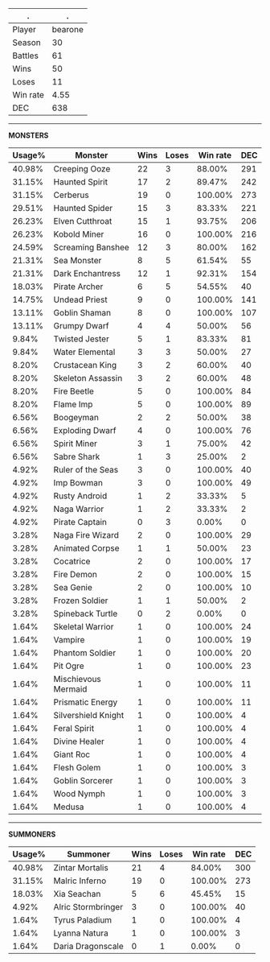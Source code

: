 .|.
|-|-
Player|bearone
Season|30
Battles|61
Wins|50
Loses|11
Win rate|4.55
DEC|638

---
**MONSTERS**

Usage%|Monster|Wins|Loses|Win rate|DEC|
-|-|-|-|-|-|
40.98%|Creeping Ooze|22|3|88.00%|291|
31.15%|Haunted Spirit|17|2|89.47%|242|
31.15%|Cerberus|19|0|100.00%|273|
29.51%|Haunted Spider|15|3|83.33%|221|
26.23%|Elven Cutthroat|15|1|93.75%|206|
26.23%|Kobold Miner|16|0|100.00%|216|
24.59%|Screaming Banshee|12|3|80.00%|162|
21.31%|Sea Monster|8|5|61.54%|55|
21.31%|Dark Enchantress|12|1|92.31%|154|
18.03%|Pirate Archer|6|5|54.55%|40|
14.75%|Undead Priest|9|0|100.00%|141|
13.11%|Goblin Shaman|8|0|100.00%|107|
13.11%|Grumpy Dwarf|4|4|50.00%|56|
9.84%|Twisted Jester|5|1|83.33%|81|
9.84%|Water Elemental|3|3|50.00%|27|
8.20%|Crustacean King|3|2|60.00%|40|
8.20%|Skeleton Assassin|3|2|60.00%|48|
8.20%|Fire Beetle|5|0|100.00%|84|
8.20%|Flame Imp|5|0|100.00%|89|
6.56%|Boogeyman|2|2|50.00%|38|
6.56%|Exploding Dwarf|4|0|100.00%|76|
6.56%|Spirit Miner|3|1|75.00%|42|
6.56%|Sabre Shark|1|3|25.00%|2|
4.92%|Ruler of the Seas|3|0|100.00%|40|
4.92%|Imp Bowman|3|0|100.00%|49|
4.92%|Rusty Android|1|2|33.33%|5|
4.92%|Naga Warrior|1|2|33.33%|2|
4.92%|Pirate Captain|0|3|0.00%|0|
3.28%|Naga Fire Wizard|2|0|100.00%|29|
3.28%|Animated Corpse|1|1|50.00%|23|
3.28%|Cocatrice|2|0|100.00%|17|
3.28%|Fire Demon|2|0|100.00%|15|
3.28%|Sea Genie|2|0|100.00%|10|
3.28%|Frozen Soldier|1|1|50.00%|2|
3.28%|Spineback Turtle|0|2|0.00%|0|
1.64%|Skeletal Warrior|1|0|100.00%|24|
1.64%|Vampire|1|0|100.00%|19|
1.64%|Phantom Soldier|1|0|100.00%|20|
1.64%|Pit Ogre|1|0|100.00%|23|
1.64%|Mischievous Mermaid|1|0|100.00%|11|
1.64%|Prismatic Energy|1|0|100.00%|11|
1.64%|Silvershield Knight|1|0|100.00%|4|
1.64%|Feral Spirit|1|0|100.00%|4|
1.64%|Divine Healer|1|0|100.00%|4|
1.64%|Giant Roc|1|0|100.00%|4|
1.64%|Flesh Golem|1|0|100.00%|3|
1.64%|Goblin Sorcerer|1|0|100.00%|3|
1.64%|Wood Nymph|1|0|100.00%|3|
1.64%|Medusa|1|0|100.00%|4|

---
**SUMMONERS**

Usage%|Summoner|Wins|Loses|Win rate|DEC|
-|-|-|-|-|-|
40.98%|Zintar Mortalis|21|4|84.00%|300|
31.15%|Malric Inferno|19|0|100.00%|273|
18.03%|Xia Seachan|5|6|45.45%|15|
4.92%|Alric Stormbringer|3|0|100.00%|40|
1.64%|Tyrus Paladium|1|0|100.00%|4|
1.64%|Lyanna Natura|1|0|100.00%|3|
1.64%|Daria Dragonscale|0|1|0.00%|0|
